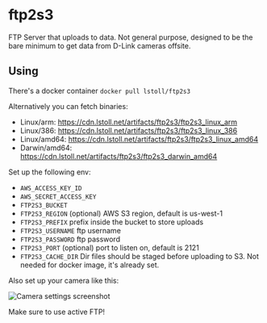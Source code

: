 # ftp2s3

FTP Server that uploads to data. Not general purpose, designed to be the bare minimum to get data from D-Link cameras offsite.

## Using

There's a docker container `docker pull lstoll/ftp2s3`

Alternatively you can fetch binaries:

* Linux/arm: https://cdn.lstoll.net/artifacts/ftp2s3/ftp2s3_linux_arm
* Linux/386: https://cdn.lstoll.net/artifacts/ftp2s3/ftp2s3_linux_386
* Linux/amd64: https://cdn.lstoll.net/artifacts/ftp2s3/ftp2s3_linux_amd64
* Darwin/amd64: https://cdn.lstoll.net/artifacts/ftp2s3/ftp2s3_darwin_amd64


Set up the following env:

* `AWS_ACCESS_KEY_ID`
* `AWS_SECRET_ACCESS_KEY`
* `FTP2S3_BUCKET`
* `FTP2S3_REGION` (optional) AWS S3 region, default is us-west-1
* `FTP2S3_PREFIX` prefix inside the bucket to store uploads
* `FTP2S3_USERNAME` ftp username
* `FTP2S3_PASSWORD` ftp password
* `FTP2S3_PORT` (optional) port to listen on, default is 2121
* `FTP2S3_CACHE_DIR` Dir files should be staged before uploading to S3. Not needed for docker image, it's already set.


Also set up your camera like this:

![Camera settings screenshot](https://cdn.lstoll.net/screen/D-Link_Corporation.__WIRELESS_INTERNET_CAMERA__SETUP__FTP_2015-11-08_19-13-05.png)

Make sure to use active FTP!
